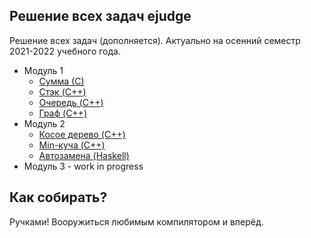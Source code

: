 ## Решение всех задач ejudge

Решение всех задач (дополняется). Актуально на осенний семестр 2021-2022 учебного года. 

* Модуль 1
    * [Сумма (С)](module1/sum/main.c)
    * [Стэк (C++)](module1/stack/main.cpp)
    * [Очередь (C++)](module1/queue/main.cpp)
    * [Граф (C++)](module1/graph/main.cpp)
* Модуль 2
    * [Косое дерево (C++)](module2/splay_tree/main.cpp)
    * [Min-куча (C++)](module2/min_heap/main.cpp)
    * [Автозамена (Haskell)](module2/autocorrection/Main.hs)
* Модуль 3 - work in progress

## Как собирать?

Ручками! Вооружиться любимым компилятором и вперёд.
